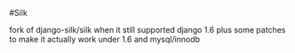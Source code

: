 #Silk

fork of django-silk/silk when it still supported django 1.6 plus some patches
to make it actually work under 1.6 and mysql/innodb
